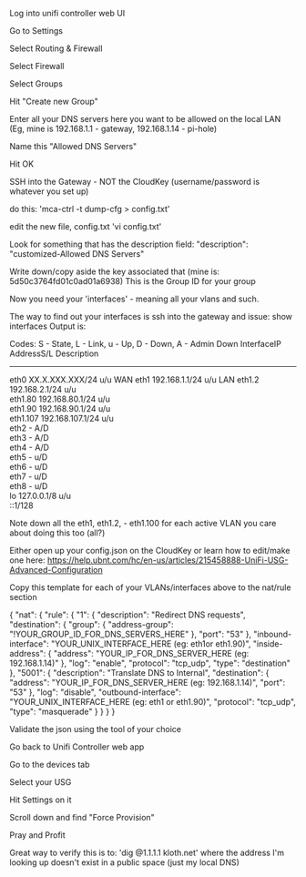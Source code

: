 Log into unifi controller web UI

Go to Settings

Select Routing & Firewall

Select Firewall

Select Groups

Hit "Create new Group"

Enter all your DNS servers here you want to be allowed on the local LAN (Eg, mine is 192.168.1.1 - gateway, 192.168.1.14 - pi-hole)

Name this "Allowed DNS Servers"

Hit OK

SSH into the Gateway - NOT the CloudKey (username/password is whatever you set up)

do this: 'mca-ctrl -t dump-cfg > config.txt'

edit the new file, config.txt 'vi config.txt'

Look for something that has the description field: "description": "customized-Allowed DNS Servers"

Write down/copy aside the key associated that (mine is: 5d50c3764fd01c0ad01a6938) This is the Group ID for your group

Now you need your 'interfaces' - meaning all your vlans and such.

The way to find out your interfaces is ssh into the gateway and issue: show interfaces Output is:

Codes: S - State, L - Link, u - Up, D - Down, A - Admin Down
InterfaceIP AddressS/L  Description 
----------------------  ----------- 
eth0 XX.X.XXX.XXX/24   u/u  WAN 
eth1 192.168.1.1/24   u/u  LAN 
eth1.2   192.168.2.1/24   u/u  
eth1.80  192.168.80.1/24  u/u  
eth1.90  192.168.90.1/24  u/u  
eth1.107 192.168.107.1/24 u/u  
eth2 - A/D  
eth3 - A/D  
eth4 - A/D  
eth5 - u/D  
eth6 - u/D  
eth7 - u/D  
eth8 - u/D  
lo   127.0.0.1/8   u/u  
 ::1/128  

Note down all the eth1, eth1.2, - eth1.100 for each active VLAN you care about doing this too (all?)

Either open up your config.json on the CloudKey or learn how to edit/make one here: https://help.ubnt.com/hc/en-us/articles/215458888-UniFi-USG-Advanced-Configuration

Copy this template for each of your VLANs/interfaces above to the nat/rule section

{
  "nat": {
"rule": {
  "1": {
"description": "Redirect DNS requests",
"destination": {
  "group": {
"address-group": "!YOUR_GROUP_ID_FOR_DNS_SERVERS_HERE"
  },
  "port": "53"
},
"inbound-interface": "YOUR_UNIX_INTERFACE_HERE (eg: eth1or eth1.90)",
"inside-address": {
  "address": "YOUR_IP_FOR_DNS_SERVER_HERE (eg: 192.168.1.14)"
},
"log": "enable",
"protocol": "tcp_udp",
"type": "destination"
  },
  "5001": {
"description": "Translate DNS to Internal",
"destination": {
  "address": "YOUR_IP_FOR_DNS_SERVER_HERE (eg: 192.168.1.14)",
  "port": "53"
},
"log": "disable",
"outbound-interface": "YOUR_UNIX_INTERFACE_HERE (eg: eth1 or eth1.90)",
"protocol": "tcp_udp",
"type": "masquerade"
  }
}
  }
}

Validate the json using the tool of your choice

Go back to Unifi Controller web app

Go to the devices tab

Select your USG

Hit Settings on it

Scroll down and find "Force Provision"

Pray and Profit

Great way to verify this is to: 'dig @1.1.1.1 kloth.net' where the address I'm looking up doesn't exist in a public space (just my local DNS)

